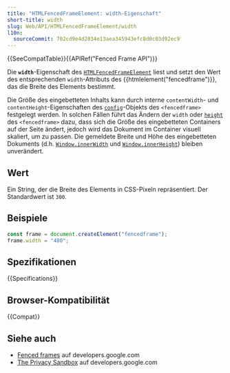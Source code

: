 ```yaml
---
title: "HTMLFencedFrameElement: width-Eigenschaft"
short-title: width
slug: Web/API/HTMLFencedFrameElement/width
l10n:
  sourceCommit: 702cd9e4d2834e13aea345943efc8d0c03d92ec9
---
```


{{SeeCompatTable}}{{APIRef("Fenced Frame API")}}

Die **`width`**-Eigenschaft des [`HTMLFencedFrameElement`](/de/docs/Web/API/HTMLFencedFrameElement) liest und setzt den Wert des entsprechenden `width`-Attributs des {{htmlelement("fencedframe")}}, das die Breite des Elements bestimmt.

Die Größe des eingebetteten Inhalts kann durch interne `contentWidth`- und `contentHeight`-Eigenschaften des [`config`](/de/docs/Web/API/HTMLFencedFrameElement/config)-Objekts des `<fencedframe>` festgelegt werden. In solchen Fällen führt das Ändern der `width` oder [`height`](/de/docs/Web/API/HTMLFencedFrameElement/height) des `<fencedframe>` dazu, dass sich die Größe des eingebetteten Containers auf der Seite ändert, jedoch wird das Dokument im Container visuell skaliert, um zu passen. Die gemeldete Breite und Höhe des eingebetteten Dokuments (d.h. [`Window.innerWidth`](/de/docs/Web/API/Window/innerWidth) und [`Window.innerHeight`](/de/docs/Web/API/Window/innerHeight)) bleiben unverändert.

## Wert

Ein String, der die Breite des Elements in CSS-Pixeln repräsentiert. Der Standardwert ist `300`.

## Beispiele

```js
const frame = document.createElement("fencedframe");
frame.width = "480";
```

## Spezifikationen

{{Specifications}}

## Browser-Kompatibilität

{{Compat}}

## Siehe auch

- [Fenced frames](https://developers.google.com/privacy-sandbox/private-advertising/fenced-frame) auf developers.google.com
- [The Privacy Sandbox](https://developers.google.com/privacy-sandbox) auf developers.google.com
